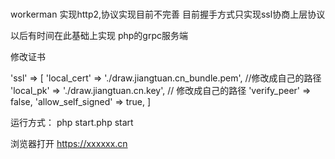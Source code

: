 #

workerman 实现http2,协议实现目前不完善 目前握手方式只实现ssl协商上层协议

以后有时间在此基础上实现 php的grpc服务端

修改证书

'ssl' => [
'local_cert' => './draw.jiangtuan.cn_bundle.pem', //修改成自己的路径
'local_pk' => './draw.jiangtuan.cn.key', // 修改成自己的路径
'verify_peer' => false,
'allow_self_signed' => true,
]

运行方式： php start.php start

浏览器打开
https://xxxxxx.cn

